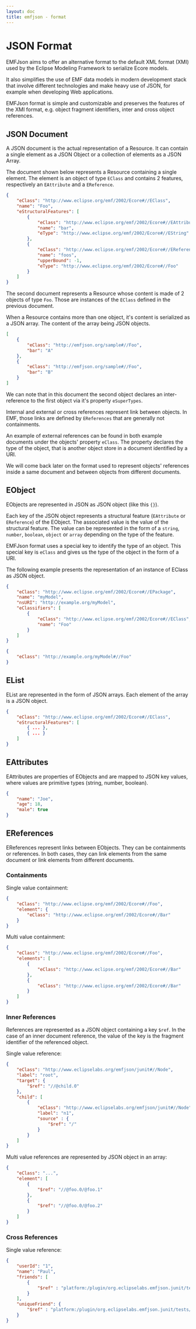 ```yaml
---
layout: doc
title: emfjson - format
---
```


# JSON Format

EMFJson aims to offer an alternative format to the default XML format (XMI) used by the Eclipse Modeling Framework to serialize 
 Ecore models.

It also simplifies the use of EMF data models in modern development stack that involve 
different technologies and make heavy use of JSON, for example when developing Web applications.

EMFJson format is simple and customizable and preserves the features of the XMI format, e.g. object fragment identifiers, 
inter and cross object references.

## JSON Document

A JSON document is the actual representation of a Resource. It can contain a single element as a JSON Object or a collection of 
elements as a JSON Array. 

The document shown below represents a Resource containing a single element. The element is an object of type `EClass` and contains 2 
features, respectively an `EAttribute` and a `EReference`.

```json
{
    "eClass": "http://www.eclipse.org/emf/2002/Ecore#//EClass",
    "name": "Foo",
    "eStructuralFeatures": [
        {
            "eClass": "http://www.eclipse.org/emf/2002/Ecore#//EAttribute",
            "name": "bar",
            "eType": "http://www.eclipse.org/emf/2002/Ecore#//EString"
        },
        {
            "eClass": "http://www.eclipse.org/emf/2002/Ecore#//EReference",
            "name": "foos",
            "upperBound": -1,
            "eType": "http://www.eclipse.org/emf/2002/Ecore#//Foo"
        }
    ]
}
```

The second document represents a Resource whose content is made of 2 objects of type `Foo`. Those are instances of the `EClass` 
defined in the previous document. 

When a Resource contains more than one object, it's content is serialized as a JSON array. The content of the array being 
JSON objects.

```json
[
    {
        "eClass": "http://emfjson.org/sample#//Foo",
        "bar": "A"
    },
    {
        "eClass": "http://emfjson.org/sample#//Foo",
        "bar": "B"
    }
]
```

We can note that in this document the second object declares an inter-reference to the first object via it's property `eSuperTypes`.

Internal and external or cross references represent link between objects. In EMF, those links are defined by `EReferences` that 
are generally not containments. 

An example of external references can be found in both example documents under the objects' property `eClass`. The property declares 
the type of the object, that is another object store in a document identified by a URI.

We will come back later on the format used to represent objects' references inside a same document and between objects 
from different documents.

## EObject

EObjects are represented in JSON as JSON object (like this `{}`).

Each key of the JSON object represents a structural feature (`EAttribute` or `EReference`) of the EObject. The associated 
value is the value of the structural feature. The value can be represented in the form of a `string`, `number`, `boolean`, `object` 
or `array` depending on the type of the feature.

EMFJson format uses a special key to identify the type of an object. This special key is `eClass` and gives us the type of 
the object in the form of a URI. 

The following example presents the representation of an instance of EClass as JSON object.

```json
{
	"eClass": "http://www.eclipse.org/emf/2002/Ecore#//EPackage",
	"name": "myModel",
	"nsURI": "http://example.org/myModel",
	"eClassifiers": [
		{
    		"eClass": "http://www.eclipse.org/emf/2002/Ecore#//EClass",
		    "name": "Foo"
	    }
	]
}
```

```json
{
    "eClass": "http://example.org/myModel#//Foo"
}
```

## EList

EList are represented in the form of JSON arrays. Each element of the array is a JSON object.

```json
{
    "eClass": "http://www.eclipse.org/emf/2002/Ecore#//EClass",
    "eStructuralFeatures": [
        { ... },
        { ... }
    ]
}
```

## EAttributes

EAttributes are properties of EObjects and are mapped to JSON key values, where values are primitive types (string, number, boolean).

```json
{
    "name": "Joe",
    "age": 18,
    "male": true
}
```

## EReferences

EReferences represent links between EObjects. They can be containments or references. In both cases, they can link elements
from the same document or link elements from different documents.

### Containments

Single value containment:

```json
{
    "eClass": "http://www.eclipse.org/emf/2002/Ecore#//Foo",
    "element": {
        "eClass": "http://www.eclipse.org/emf/2002/Ecore#//Bar"
    }
}
```

Multi value containment:

```json
{
    "eClass": "http://www.eclipse.org/emf/2002/Ecore#//Foo",
    "elements": [
        {
            "eClass": "http://www.eclipse.org/emf/2002/Ecore#//Bar"
        },
        {
            "eClass": "http://www.eclipse.org/emf/2002/Ecore#//Bar"
        }
    ]
}
```

### Inner References


References are represented as a JSON object containing a key ```$ref```. In the case of an inner document reference, the value of
the key is the fragment identifier of the referenced object.

Single value reference:

```json
{
    "eClass": "http://www.eclipselabs.org/emfjson/junit#//Node",
    "label": "root",
    "target": {
        "$ref": "//@child.0"
    },
    "child": [
        {
            "eClass": "http://www.eclipselabs.org/emfjson/junit#//Node",
            "label": "n1",
            "source" : {
                "$ref": "/"
            }
        }
    ]
}
```

Multi value references are represented by JSON object in an array:

```json
{
    "eClass": "...",
    "element": [
        {
            "$ref": "//@foo.0/@foo.1"
        },
        {
            "$ref": "//@foo.0/@foo.2"
        }
    ]
}
```

### Cross References

Single value reference:

```json
{
    "userId": "1",
    "name": "Paul",
    "friends": [
        {
            "$ref" : "platform:/plugin/org.eclipselabs.emfjson.junit/tests/test-proxy-2.json#2"
        } 
    ],
    "uniqueFriend": {
        "$ref" : "platform:/plugin/org.eclipselabs.emfjson.junit/tests/test-proxy-2.json#3"
    }
}
```
